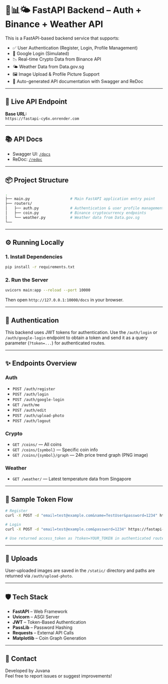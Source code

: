 # 🔐📊🌤️ FastAPI Backend – Auth + Binance + Weather API

This is a FastAPI-based backend service that supports:

- ✅ User Authentication (Register, Login, Profile Management)
- 🔐 Google Login (Simulated)
- 📉 Real-time Crypto Data from Binance API
- 🌤️ Weather Data from Data.gov.sg
- 🖼️ Image Upload & Profile Picture Support
- 🧪 Auto-generated API documentation with Swagger and ReDoc

---

## 🚀 Live API Endpoint

**Base URL:**  
`https://fastapi-cy6x.onrender.com`

---

## 📚 API Docs

- Swagger UI: [`/docs`](https://fastapi-cy6x.onrender.com/docs)
- ReDoc: [`/redoc`](https://fastapi-cy6x.onrender.com/redoc)

---

## 📦 Project Structure

```bash
.
├── main.py                  # Main FastAPI application entry point
├── routers/
│   ├── auth.py              # Authentication & user profile management
│   ├── coin.py              # Binance cryptocurrency endpoints
│   └── weather.py           # Weather data from Data.gov.sg
└──                  
```

---

## ⚙️ Running Locally

### 1. Install Dependencies

```bash
pip install -r requirements.txt
```

### 2. Run the Server

```bash
uvicorn main:app --reload --port 10000
```

Then open `http://127.0.0.1:10000/docs` in your browser.

---

## 🔐 Authentication

This backend uses JWT tokens for authentication. Use the `/auth/login` or `/auth/google-login` endpoint to obtain a token and send it as a query parameter (`?token=...`) for authenticated routes.

---

## ✨ Endpoints Overview

### Auth
- `POST /auth/register`
- `POST /auth/login`
- `POST /auth/google-login`
- `GET /auth/me`
- `POST /auth/edit`
- `POST /auth/upload-photo`
- `POST /auth/logout`

### Crypto
- `GET /coins/` — All coins
- `GET /coins/{symbol}` — Specific coin info
- `GET /coins/{symbol}/graph` — 24h price trend graph (PNG image)

### Weather
- `GET /weather/` — Latest temperature data from Singapore

---

## 🔐 Sample Token Flow

```bash
# Register
curl -X POST -d "email=test@example.com&name=TestUser&password=1234" https://fastapi-cy6x.onrender.com/auth/register

# Login
curl -X POST -d "email=test@example.com&password=1234" https://fastapi-cy6x.onrender.com/auth/login

# Use returned access_token as ?token=YOUR_TOKEN in authenticated routes
```

---

## 📸 Uploads

User-uploaded images are saved in the `/static/` directory and paths are returned via `/auth/upload-photo`.

---

## 🛡️ Tech Stack

- **FastAPI** – Web Framework
- **Uvicorn** – ASGI Server
- **JWT** – Token-Based Authentication
- **PassLib** – Password Hashing
- **Requests** – External API Calls
- **Matplotlib** – Coin Graph Generation

---

## 📩 Contact

Developed by Juvana   
Feel free to report issues or suggest improvements!